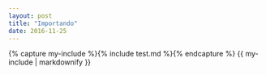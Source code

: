 ```yaml
---
layout: post
title: "Importando"
date: 2016-11-25
---
```


<div class="tab">
    {% capture my-include %}{% include test.md %}{% endcapture %}
    {{ my-include | markdownify }}
</div>
